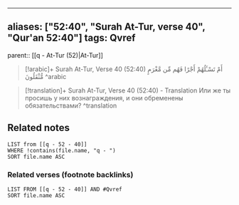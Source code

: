 
---
aliases: ["52:40", "Surah At-Tur, verse 40", "Qur'an 52:40"]
tags: Qvref
---

parent:: [[q - At-Tur (52)|At-Tur]]

> [!arabic]+ Surah At-Tur, Verse 40 (52:40)
> <span class="quran-arabic">أَمْ تَسْـَٔلُهُمْ أَجْرًا فَهُم مِّن مَّغْرَمٍ مُّثْقَلُونَ</span>
^arabic

> [!translation]+ Surah At-Tur, Verse 40 (52:40) - Translation
> Или же ты просишь у них вознаграждения, и они обременены обязательствами?
^translation



## Related notes
```dataview
LIST from [[q - 52 - 40]]
WHERE !contains(file.name, "q - ")
SORT file.name ASC
```

### Related verses (footnote backlinks)
```dataview
LIST FROM [[q - 52 - 40]] AND #Qvref
SORT file.name ASC
```

